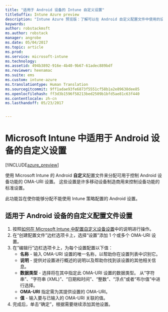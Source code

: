 ```yaml
---
title: "适用于 Android 设备的 Intune 自定义设置"
titleSuffix: Intune Azure preview
description: "Intune Azure 预览版：了解可以在 Android 自定义配置文件中使用的设置。"
keywords: 
author: robstackmsft
ms.author: robstack
manager: angrobe
ms.date: 05/04/2017
ms.topic: article
ms.prod: 
ms.service: microsoft-intune
ms.technology: 
ms.assetid: 494b3892-916e-4b40-9b67-61adec889bdf
ms.reviewer: heenamac
ms.suite: ems
ms.custom: intune-azure
ms.translationtype: Human Translation
ms.sourcegitcommit: 9ff1adae93fe6873f5551cf58b1a2e89638dee85
ms.openlocfilehash: ff3d3b1596f58213bed2509b1bfd5ae81c63f440
ms.contentlocale: zh-cn
ms.lasthandoff: 05/23/2017


---
```


# <a name="custom-settings-for-android-devices-in-microsoft-intune"></a>Microsoft Intune 中适用于 Android 设备的自定义设置

[!INCLUDE[azure_preview](./includes/azure_preview.md)]

使用 Microsoft Intune 的 Android **自定义**配置文件来分配可用于控制 Android 设备功能的 OMA-URI 设置。 这些设置是许多移动设备制造商用来控制设备功能的标准设置。

此功能旨在使你能够分配不能使用 Intune 策略配置的 Android 设置。

## <a name="custom-profile-settings-for-android-devices"></a>适用于 Android 设备的自定义配置文件设置

1. 按照[如何在 Microsoft Intune 中配置自定义设备设置](custom-settings-configure.md)中的说明进行操作。
2. 在“创建配置文件”边栏选项卡上，选择“设置”添加 1 个或多个 OMA-URI 设置。
3. 在“编辑行”边栏选项卡上，为每个设置配置以下值：
    - **名称** - 输入 OMA-URI 设置的唯一名称，以帮助你在设置列表中识别它。
    - **说明** - 提供对设置进行概述的说明以及帮助你找到该设置的其他相关信息。
    - **数据类型** - 选择将在其中指定此 OMA-URI 设置的数据类型。 从“字符串”、“字符串 (XML)”、“日期和时间”、“整数”、“浮点”或者“布尔值”中进行选择。
    - **OMA-URI** 指定需为其提供设置的 OMA-URI。
    - **值** - 输入要与已输入的 OMA-URI 关联的值。
4. 完成后，单击“确定”，根据需要继续添加其他设置。

